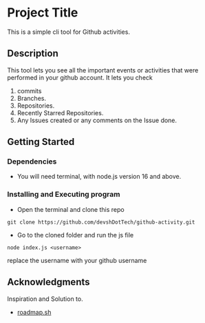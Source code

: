 # Project Title

This is a simple cli tool for Github activities.

## Description

This tool lets you see all the important events or activities that were performed in your github account.
It lets you check
1. commits
2. Branches.
3. Repositories.
4. Recently Starred Repositories.
5. Any Issues created or any comments on the Issue done.

## Getting Started

### Dependencies

* You will need terminal, with node.js version 16 and above.

### Installing and Executing program

* Open the terminal and clone this repo
```
git clone https://github.com/devshDotTech/github-activity.git
```
* Go to the cloned folder and run the js file
```
node index.js <username>
```
replace the username with your github username



## Acknowledgments

Inspiration and Solution to.
* [roadmap.sh](https://roadmap.sh/projects/github-user-activity)
